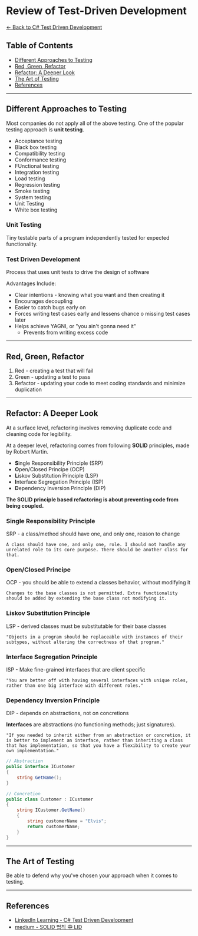 # Review of Test-Driven Development

[<- Back to C# Test Driven Development](../README.md)

## Table of Contents

* [Different Approaches to Testing](#different-approaches-to-testing)
* [Red, Green, Refactor](#red-green-refactor)
* [Refactor: A Deeper Look](#refactor-a-deeper-look)
* [The Art of Testing](#the-art-of-testing)
* [References](#references)

---

## Different Approaches to Testing

Most companies do not apply all of the above testing. One of the popular testing approach is __unit testing__.

* Acceptance testing
* Black box testing
* Compatibility testing
* Conformance testing
* FUnctional testing
* Integration testing
* Load testing
* Regression testing
* Smoke testing
* System testing
* Unit Testing
* White box testing

### Unit Testing

Tiny testable parts of a program independently tested for expected functionality.

### Test Driven Development

Process that uses unit tests to drive the design of software

Advantages Include:

* Clear intentions - knowing what you want and then creating it
* Encourages decoupling
* Easier to catch bugs early on
* Forces writing test cases early and lessens chance o missing test cases later
* Helps achieve YAGNI, or "you ain't gonna need it"
  * Prevents from writing excess code

---

## Red, Green, Refactor

1. Red - creating a test that will fail
2. Green - updating a test to pass
3. Refactor - updating your code to meet coding standards and minimize duplication

---

## Refactor: A Deeper Look

At a surface level, refactoring involves removing duplicate code and cleaning code for legibility.

At a deeper level, refactoring comes from following **SOLID** principles, made by Robert Martin.

* **S**ingle Responsibility Principle (SRP)
* **O**pen/Closed Principe (OCP)
* **L**iskov Substitution Principle (LSP)
* **I**nterface Segregation Principle (ISP)
* **D**ependency Inversion Principle (DIP)

**The SOLID principle based refactoring is about preventing code from being coupled.**

### Single Responsibility Principle

SRP - a class/method should have one, and only one, reason to change

```text
A class should have one, and only one, role. I should not handle any unrelated role to its core purpose. There should be another class for that.
```

### Open/Closed Principe

OCP - you should be able to extend a classes behavior, without modifying it

```text
Changes to the base classes is not permitted. Extra functionality should be added by extending the base class not modifying it.
```

### Liskov Substitution Principle

LSP - derived classes must be substitutable for their base classes

```text
"Objects in a program should be replaceable with instances of their subtypes, without altering the correctness of that program."
```

### Interface Segregation Principle

ISP - Make fine-grained interfaces that are client specific

```text
"You are better off with having several interfaces with unique roles, rather than one big interface with different roles."
```

### Dependency Inversion Principle

DIP - depends on abstractions, not on concretions

**Interfaces** are abstractions (no functioning methods; just signatures).

```text
"If you needed to inherit either from an abstraction or concretion, it is better to implement an interface, rather than inheriting a class that has implementation, so that you have a flexibility to create your own implementation."
```

```c#
// Abstraction
public interface ICustomer
{
    string GetName();
}

// Concretion
public class Customer : ICustomer
{
    string ICustomer.GetName()
    {
        string customerName = "Elvis";
        return customerName;
    }
}
```

---

## The Art of Testing

Be able to defend why you've chosen your approach when it comes to testing.

---

## References

* [LinkedIn Learning - C# Test Driven Development](https://www.linkedin.com/learning/c-sharp-test-driven-development-2)
* [medium - SOLID 법칙 中 LID](https://medium.com/humanscape-tech/solid-법칙-中-lid-fb9b89e383ef)
